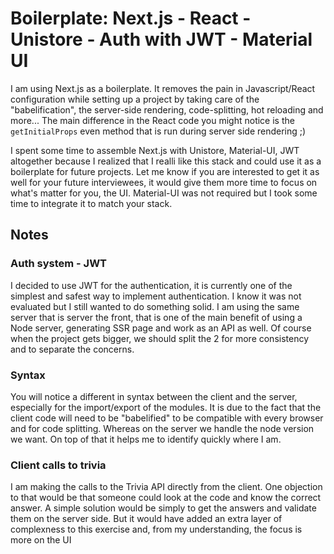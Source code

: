 # Boilerplate: Next.js - React - Unistore - Auth with JWT - Material UI

I am using Next.js as a boilerplate. It removes the pain in Javascript/React configuration while setting up a project by taking care of the "babelification", the server-side rendering, code-splitting, hot reloading and more... The main difference in the React code you might notice is the `getInitialProps` even method that is run during server side rendering ;)

I spent some time to assemble Next.js with Unistore, Material-UI, JWT altogether because I realized that I realli like this stack and could use it as a boilerplate for future projects. Let me know if you are interested to get it as well for your future interviewees, it would give them more time to focus on what's matter for you, the UI.
Material-UI was not required but I took some time to integrate it to match your stack.

## Notes

### Auth system - JWT

I decided to use JWT for the authentication, it is currently one of the simplest and safest way to implement authentication. I know it was not evaluated but I still wanted to do something solid.
I am using the same server that is server the front, that is one of the main benefit of using a Node server, generating SSR page and work as an API as well. Of course when the project gets bigger, we should split the 2 for more consistency and to separate the concerns.

### Syntax

You will notice a different in syntax between the client and the server, especially for the import/export of the modules. It is due to the fact that the client code will need to be "babelified" to be compatible with every browser and for code splitting. Whereas on the server we handle the node version we want. On top of that it helps me to identify quickly where I am.

### Client calls to trivia

I am making the calls to the Trivia API directly from the client. One objection to that would be that someone could look at the code and know the correct answer. A simple solution would be simply to get the answers and validate them on the server side. But it would have added an extra layer of complexness to this exercise and, from my understanding, the focus is more on the UI
